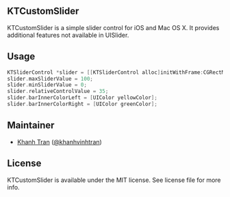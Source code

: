 ## KTCustomSlider

KTCustomSlider is a simple slider control for iOS and Mac OS X. It provides additional features not available in UISlider.

## Usage

```objective-c
KTSliderControl *slider = [[KTSliderControl alloc]initWithFrame:CGRectMake(0, 0, 300, 30)];
slider.maxSliderValue = 100;
slider.minSliderValue = 0;
slider.relativeControlValue = 35;
slider.barInnerColorLeft = [UIColor yellowColor];
slider.barInnerColorRight = [UIColor greenColor];
```

## Maintainer

- [Khanh Tran](http://github.com/ktran03) ([@khanhvinhtran](https://twitter.com/KhanhVinhTran)) 

## License
KTCustomSlider is available under the MIT license. See license file for more info.